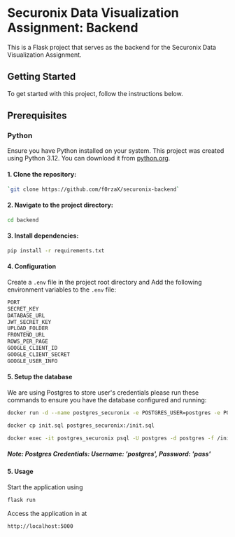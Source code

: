 # Securonix Data Visualization Assignment: Backend

This is a Flask project that serves as the backend for the Securonix Data Visualization Assignment.

## Getting Started

To get started with this project, follow the instructions below.

## Prerequisites
### Python

Ensure you have Python installed on your system. This project was created using Python 3.12. You can download it from [python.org](https://www.python.org/downloads/).



#### 1. Clone the repository:

```bash
`git clone https://github.com/f0rzaX/securonix-backend`
```

#### 2. Navigate to the project directory:

```bash
cd backend
```

#### 3. Install dependencies:
```bash
pip install -r requirements.txt
```

#### 4. Configuration

 Create a `.env` file in the project root directory and Add the following environment variables to the `.env` file:
```bash
PORT
SECRET_KEY
DATABASE_URL
JWT_SECRET_KEY
UPLOAD_FOLDER
FRONTEND_URL
ROWS_PER_PAGE
GOOGLE_CLIENT_ID
GOOGLE_CLIENT_SECRET
GOOGLE_USER_INFO
```

#### 5. Setup the database
We are using Postgres to store user's credentials please run these commands to ensure you have the database configured and running:

```bash
docker run -d --name postgres_securonix -e POSTGRES_USER=postgres -e POSTGRES_PASSWORD=pass -e POSTGRES_DB=postgres -v securonix:/var/lib/postgresql/data -p 5432:5432 postgres
```
```bash
docker cp init.sql postgres_securonix:/init.sql
```
```bash
docker exec -it postgres_securonix psql -U postgres -d postgres -f /init.sql
```

##### Note: Postgres Credentials: Username: 'postgres', Password: 'pass'

#### 5. Usage
Start the application using
```bash
flask run
```
Access the application in at
```bash
http://localhost:5000
```

